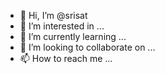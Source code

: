 - 👋 Hi, I’m @srisat
- 👀 I’m interested in ...
- 🌱 I’m currently learning ...
- 💞️ I’m looking to collaborate on ...
- 📫 How to reach me ...

<!---
srisat/srisat is a ✨ special ✨ repository because its `README.md` (this file) appears on your GitHub profile.
You can click the Preview link to take a look at your changes.
--->
